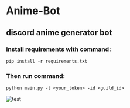 # Anime-Bot
## discord anime generator bot
### Install requirements with command:
```
pip install -r requirements.txt
```
### Then run command:
```
python main.py -t <your_token> -id <guild_id>
```
![test](https://github.com/IsekaiCode/anime-bot/assets/109307799/0efb9f0e-6b0c-4976-8439-7e6e497fc531)
